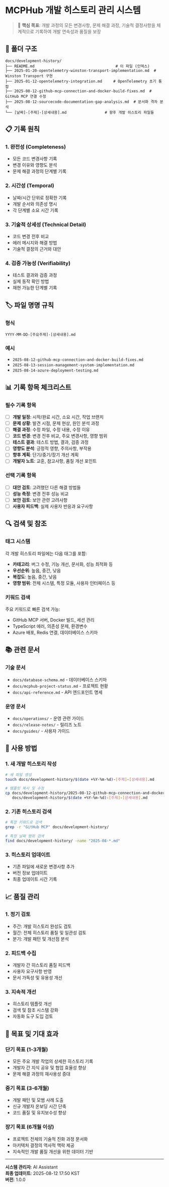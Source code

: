# MCPHub 개발 히스토리 관리 시스템

> 🎯 **핵심 목표**: 개발 과정의 모든 변경사항, 문제 해결 과정, 기술적 결정사항을 체계적으로 기록하여 개발 연속성과 품질을 보장

## 📁 **폴더 구조**

```
docs/development-history/
├── README.md                                    # 이 파일 (인덱스)
├── 2025-01-20-opentelemetry-winston-transport-implementation.md  # Winston Transport 구현
├── 2025-01-12-opentelemetry-integration.md     # OpenTelemetry 초기 통합
├── 2025-08-12-github-mcp-connection-and-docker-build-fixes.md  # GitHub MCP 연결 수정
├── 2025-08-12-sourcecode-documentation-gap-analysis.md  # 문서화 격차 분석
└── [날짜]-[주제]-[상세내용].md                 # 향후 개발 히스토리 파일들
```

## 📋 **기록 원칙**

### 1. **완전성 (Completeness)**
- 모든 코드 변경사항 기록
- 변경 이유와 영향도 분석
- 문제 해결 과정의 단계별 기록

### 2. **시간성 (Temporal)**
- 날짜/시간 단위로 정확한 기록
- 개발 순서와 의존성 명시
- 각 단계별 소요 시간 기록

### 3. **기술적 상세성 (Technical Detail)**
- 코드 변경 전후 비교
- 에러 메시지와 해결 방법
- 기술적 결정의 근거와 대안

### 4. **검증 가능성 (Verifiability)**
- 테스트 결과와 검증 과정
- 실제 동작 확인 방법
- 재현 가능한 단계별 기록

## 🏷️ **파일 명명 규칙**

### 형식
```
YYYY-MM-DD-[주요주제]-[상세내용].md
```

### 예시
- `2025-08-12-github-mcp-connection-and-docker-build-fixes.md`
- `2025-08-13-session-management-system-implementation.md`
- `2025-08-14-azure-deployment-testing.md`

## 📊 **기록 항목 체크리스트**

### 필수 기록 항목
- [ ] **개발 일정**: 시작/완료 시간, 소요 시간, 작업 브랜치
- [ ] **문제 상황**: 발견 시점, 문제 현상, 원인 분석 과정
- [ ] **해결 과정**: 수정 파일, 수정 내용, 수정 이유
- [ ] **코드 변경**: 변경 전후 비교, 주요 변경사항, 영향 범위
- [ ] **테스트 결과**: 테스트 방법, 결과, 검증 과정
- [ ] **영향도 분석**: 긍정적 영향, 주의사항, 부작용
- [ ] **향후 계획**: 단기/중기/장기 개선 계획
- [ ] **개발자 노트**: 교훈, 참고사항, 품질 개선 포인트

### 선택 기록 항목
- [ ] **대안 검토**: 고려했던 다른 해결 방법들
- [ ] **성능 측정**: 변경 전후 성능 비교
- [ ] **보안 검토**: 보안 관련 고려사항
- [ ] **사용자 피드백**: 실제 사용자 반응과 요구사항

## 🔍 **검색 및 참조**

### 태그 시스템
각 개발 히스토리 파일에는 다음 태그를 포함:
- **카테고리**: 버그 수정, 기능 개선, 문서화, 성능 최적화 등
- **우선순위**: 높음, 중간, 낮음
- **복잡도**: 높음, 중간, 낮음
- **영향 범위**: 전체 시스템, 특정 모듈, 사용자 인터페이스 등

### 키워드 검색
주요 키워드로 빠른 검색 가능:
- GitHub MCP 서버, Docker 빌드, 세션 관리
- TypeScript 에러, 의존성 문제, 환경변수
- Azure 배포, Redis 연결, 데이터베이스 스키마

## 📚 **관련 문서**

### 기술 문서
- `docs/database-schema.md` - 데이터베이스 스키마
- `docs/mcphub-project-status.md` - 프로젝트 현황
- `docs/api-reference.md` - API 엔드포인트 명세

### 운영 문서
- `docs/operations/` - 운영 관련 가이드
- `docs/release-notes/` - 릴리즈 노트
- `docs/guides/` - 사용자 가이드

## 🚀 **사용 방법**

### 1. **새 개발 히스토리 작성**
```bash
# 새 파일 생성
touch docs/development-history/$(date +%Y-%m-%d)-[주제]-[상세내용].md

# 템플릿 복사 및 수정
cp docs/development-history/2025-08-12-github-mcp-connection-and-docker-build-fixes.md \
   docs/development-history/$(date +%Y-%m-%d)-[주제]-[상세내용].md
```

### 2. **기존 히스토리 검색**
```bash
# 특정 키워드로 검색
grep -r "GitHub MCP" docs/development-history/

# 특정 날짜 범위 검색
find docs/development-history/ -name "2025-08-*.md"
```

### 3. **히스토리 업데이트**
- 기존 파일에 새로운 변경사항 추가
- 버전 정보 업데이트
- 최종 업데이트 시간 기록

## 📈 **품질 관리**

### 1. **정기 검토**
- 주간: 개발 히스토리 완성도 검토
- 월간: 전체 히스토리 품질 및 일관성 검토
- 분기: 개발 패턴 및 개선점 분석

### 2. **피드백 수집**
- 개발자 간 히스토리 품질 피드백
- 사용자 요구사항 반영
- 문서 가독성 및 유용성 개선

### 3. **지속적 개선**
- 히스토리 템플릿 개선
- 검색 및 참조 시스템 강화
- 자동화 도구 도입 검토

## 🎯 **목표 및 기대 효과**

### 단기 목표 (1-3개월)
- 모든 주요 개발 작업의 상세한 히스토리 기록
- 개발자 간 지식 공유 및 협업 효율성 향상
- 문제 해결 과정의 재사용성 증대

### 중기 목표 (3-6개월)
- 개발 패턴 및 모범 사례 도출
- 신규 개발자 온보딩 시간 단축
- 코드 품질 및 유지보수성 향상

### 장기 목표 (6개월 이상)
- 프로젝트 전체의 기술적 진화 과정 문서화
- 아키텍처 결정의 역사적 맥락 제공
- 지속적인 개발 품질 개선을 위한 데이터 기반

---

**시스템 관리자**: AI Assistant  
**최종 업데이트**: 2025-08-12 17:50 KST  
**버전**: 1.0.0
